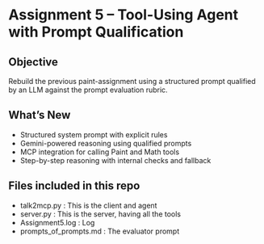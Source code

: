# Assignment 5 – Tool-Using Agent with Prompt Qualification

## Objective
Rebuild the previous paint-assignment using a structured prompt qualified by an LLM against the prompt evaluation rubric.

## What’s New
- Structured system prompt with explicit rules
- Gemini-powered reasoning using qualified prompts
- MCP integration for calling Paint and Math tools
- Step-by-step reasoning with internal checks and fallback

## Files included in this repo
- talk2mcp.py : This is the client and agent
- server.py : This is the server, having all the tools
- Assignment5.log : Log 
- prompts_of_prompts.md : The evaluator prompt
